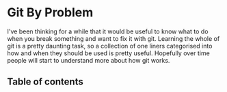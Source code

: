 # Git By Problem

I've been thinking for a while that it would be useful to know what to do when you break something and want to fix it with git. Learning the whole of git is a pretty daunting task, so a collection of one liners categorised into how and when they should be used is pretty useful. Hopefully over time people will start to understand more about how git works.

## Table of contents

